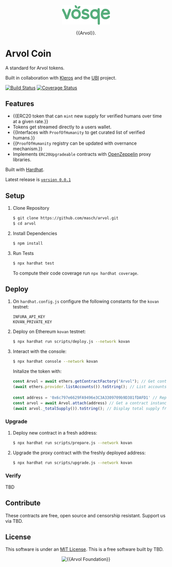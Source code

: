 <p align="center">
<img src="docs/logo/arvol_token.svg" width="150" title="{{Arvol Dapp Screenshot 2020}}">
</p>

<p align="center">
{{Arvol}}.
</p>

# Arvol Coin

A standard for Arvol tokens. 

Built in collaboration with [Kleros](https://github.com/kleros) and the [UBI](https://github.com/DemocracyEarth/ubi) project.

[![Build Status](https://travis-ci.com/Arvol/arvol.svg?branch=master)](https://travis-ci.com/Arvol/arvol) [![Coverage Status](https://coveralls.io/repos/github/Arvol/arvol/badge.svg?branch=master)](https://coveralls.io/github/Arvol/arvol?branch=master)

## Features

- {{ERC20 token that can `mint` new supply for verified humans over time at a given rate.}}
- Tokens get streamed directly to a users wallet.
- {{Interfaces with `ProofOfHumanity` to get curated list of verified humans.}}
- {{`ProofOfHumanity` registry can be updated with overnance mechanism.}}
- Implements `ERC20Upgradeable` contracts with [OpenZeppelin](https://github.com/openzeppelin) proxy libraries.

Built with [Hardhat](https://github.com/nomiclabs/hardhat). 

Latest release is [`version 0.0.1`](https://github.com/Arvol/arvol/releases)

## Setup

1. Clone Repository

    ```sh
    $ git clone https://github.com/masch/arvol.git
    $ cd arvol
    ```

2. Install Dependencies

    ```sh
    $ npm install
    ```

3. Run Tests

    ```sh
    $ npx hardhat test
    ```

    To compute their code coverage run `npx hardhat coverage`.

## Deploy

1. On `hardhat.config.js` configure the following constants for the `kovan` testnet:

    ```
    INFURA_API_KEY
    KOVAN_PRIVATE_KEY
    ```

2. Deploy on Ethereum `kovan` testnet: 

    ```sh
    $ npx hardhat run scripts/deploy.js --network kovan
    ```
3. Interact with the console:

    ```sh
    $ npx hardhat console --network kovan
    ```

    Initalize the token with:

    ```js
    const Arvol = await ethers.getContractFactory("Arvol"); // Get contract deployed
    (await ethers.provider.listAccounts()).toString(); // List accounts on the provider

    const address = '0x6c797e6629FA9496e3C3A3309709b9D381fDAFD1' // Replace with your token address
    const arvol = await Arvol.attach(address) // Get a contract instance
    (await arvol._totalSupply()).toString(); // Display total supply from account attached
    ```

### Upgrade

1. Deploy new contract in a fresh address:

    ```sh
    $ npx hardhat run scripts/prepare.js --network kovan
    ```

2. Upgrade the proxy contract with the freshly deployed address: 

    ```sh
    $ npx hardhat run scripts/upgrade.js --network kovan
    ```

### Verify

TBD

## Contribute

These contracts are free, open source and censorship resistant. Support us via TBD.

## License

This software is under an [MIT License](LICENSE.md). This is a free software built by TBD.

<p align="center">
<img src="docs/democracy-earth.png" width="400" title="{{Arvol Foundation}}">
</p>
